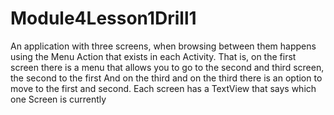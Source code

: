 # Module4Lesson1Drill1

An application with three screens, when browsing between them happens using the Menu Action that exists in each
Activity. That is, on the first screen there is a menu that allows you to go to the second and third screen, the second to the first
And on the third and on the third there is an option to move to the first and second. Each screen has a TextView that says which one
Screen is currently
